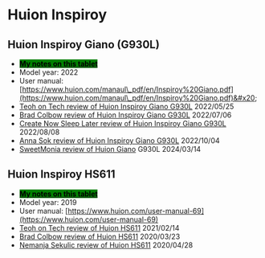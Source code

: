# Huion Inspiroy

## Huion Inspiroy Giano (G930L)

* [<mark style="background-color:green;">**My notes on this tablet**</mark>](7p-notes-huion-giano-g930l.md)  &#x20;
* Model year: 2022
* User manual: [https://www.huion.com/manaul\_pdf/en/Inspiroy%20Giano.pdf](https://www.huion.com/manaul\_pdf/en/Inspiroy%20Giano.pdf)&#x20;
* [Teoh on Tech review of Huion Inspiroy Giano G930L](https://www.youtube.com/watch?v=2XcP\_Db9e\_w) 2022/05/25
* [Brad Colbow review of Huion Inspiroy Giano G930L](https://www.youtube.com/watch?v=DiRwtSonevY) 2022/07/06
* [Create Now Sleep Later review of Huion Inspiroy Giano G930L](https://www.youtube.com/watch?v=CcrTe2J5Ho8) 2022/08/08
* [Anna Sok review of Huion Inspiroy Giano G930L](https://www.youtube.com/watch?v=03auOS8lgAE) 2022/10/04
* [SweetMonia review of Huion Giano](https://sweetmonia.com/Sweet-Drawing-Blog/huion-inspiroy-giano-graphics-tablet-review-a-large-drawing-area-for-your-heart-content/) G930L 2024/03/14&#x20;

## Huion Inspiroy HS611

* [<mark style="background-color:green;">**My notes on this tablet**</mark>](7p-notes-huion-hs611.md)&#x20;
* Model year: 2019
* User manual: [https://www.huion.com/user-manual-69](https://www.huion.com/user-manual-69)  &#x20;
* [Teoh on Tech review of Huion HS611](https://www.youtube.com/watch?v=1RcUCSL5azU) 2021/02/14
* [Brad Colbow review of Huion HS611](https://www.youtube.com/watch?v=IHV7LsbxqsU) 2020/03/23&#x20;
* [Nemanja Sekulic review of Huion HS611](https://www.youtube.com/watch?v=WEXXbXDrd-Y) 2020/04/28&#x20;
